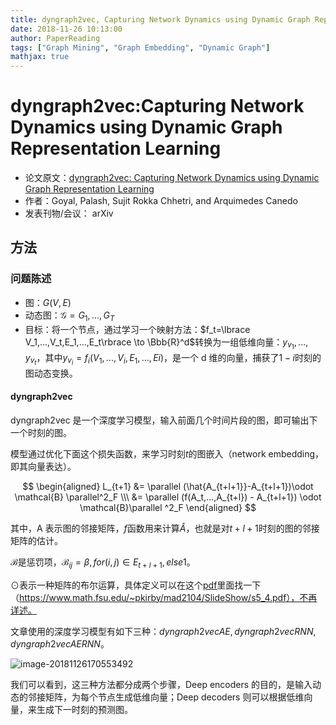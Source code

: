 ```yaml
---
title: dyngraph2vec, Capturing Network Dynamics using Dynamic Graph Representation Learning
date: 2018-11-26 10:13:00
author: PaperReading
tags: ["Graph Mining", "Graph Embedding", "Dynamic Graph"]
mathjax: true
---
```


# dyngraph2vec:Capturing Network Dynamics using Dynamic Graph Representation Learning

- 论文原文：[dyngraph2vec: Capturing Network Dynamics using Dynamic Graph Representation Learning](https://arxiv.org/pdf/1809.02657.pdf)
- 作者：Goyal, Palash, Sujit Rokka Chhetri, and Arquimedes Canedo
- 发表刊物/会议： arXiv

## 方法

### 问题陈述

- 图：$G(V, E)$
- 动态图：$\mathcal{G}={G_1,...,G_T}$
- 目标：将一个节点，通过学习一个映射方法：$f_t=\lbrace V_1,...,V_t,E_1,...,E_t\rbrace \to \Bbb{R}^d$转换为一组低维向量：$y_{v_1},...,y_{v_t}$，其中$y_{v_i}=f_i(V_1,...,V_i,E_1,...,Ei)$，是一个 d 维的向量，捕获了$1-i$时刻的图动态变换。

#### dyngraph2vec

dyngraph2vec 是一个深度学习模型，输入前面几个时间片段的图，即可输出下一个时刻的图。

模型通过优化下面这个损失函数，来学习时刻$t$的图嵌入（network embedding，即其向量表达）。

$$
\begin{aligned}
L_{t+1} &= \parallel (\hat{A_{t+l+1}}-A_{t+l+1})\odot \mathcal{B} \parallel^2_F \\\
&= \parallel (f(A_t,...,A_{t+l}) - A_{t+l+1}) \odot \mathcal{B}\parallel ^2_F
\end{aligned}
$$

其中，A 表示图的邻接矩阵，$f$函数用来计算$\hat{A}$，也就是对$t+l+1$时刻的图的邻接矩阵的估计。

$\mathcal{B}$是惩罚项，$\mathcal{B}_{ij}=\beta, for (i,j) \in E_{t+l+1}, else 1$。

$\odot​$表示一种矩阵的布尔运算，具体定义可以在这个[pdf](https://www.math.fsu.edu/~pkirby/mad2104/SlideShow/s5_4.pdf)里面找一下（https://www.math.fsu.edu/~pkirby/mad2104/SlideShow/s5_4.pdf），不再详述。

文章使用的深度学习模型有如下三种：$dyngraph2vecAE, dyngraph2vecRNN, dyngraph2vecAERNN$。

![image-20181126170553492](http://jackie-image.oss-cn-hangzhou.aliyuncs.com/image-20181126170553492.png)

我们可以看到，这三种方法都分成两个步骤，Deep encoders 的目的，是输入动态的邻接矩阵，为每个节点生成低维向量；Deep decoders 则可以根据低维向量，来生成下一时刻的预测图。
